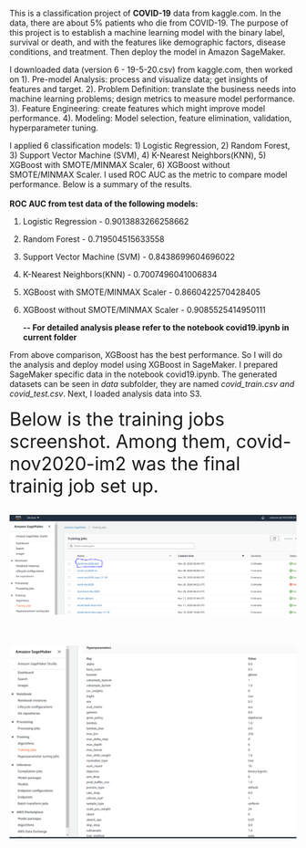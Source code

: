 This is a classification project of **COVID-19** data from kaggle.com. In the data, there are about 5% patients who die from COVID-19. The purpose of this project is to establish a machine learning model with the binary label, survival or death, and with the features like demographic factors, disease conditions, and treatment. Then deploy the model in Amazon SageMaker.

I downloaded data (version 6 - 19-5-20.csv) from kaggle.com, then worked on 
1). Pre-model Analysis: process and visualize data; get insights of features and target.
2). Problem Definition: translate the business needs into machine learning problems; design metrics to measure model performance.
3). Feature Engineering: create features which might improve model performance.
4). Modeling: Model selection, feature elimination, validation, hyperparameter tuning.

I applied 6 classification models: 1) Logistic Regression, 2) Random Forest, 3) Support Vector Machine (SVM), 4) K-Nearest Neighbors(KNN), 5) XGBoost with SMOTE/MINMAX Scaler, 6) XGBoost without SMOTE/MINMAX Scaler. I used ROC AUC as the metric to compare model performance. Below is a summary of the results.<br><br>
**ROC AUC from test data of the following models:**
1) Logistic Regression - 0.9013883266258662
2) Random Forest - 0.719504515633558
3) Support Vector Machine (SVM) - 0.8438699604696022
4) K-Nearest Neighbors(KNN) - 0.7007496041006834
5) XGBoost with SMOTE/MINMAX Scaler - 0.8660422570428405
6) XGBoost without SMOTE/MINMAX Scaler - 0.9085525414950111

    **-- For detailed analysis please refer to the notebook covid19.ipynb in current folder** 

From above comparison, XGBoost has the best performance. So I will do the analysis and deploy model using XGBoost in SageMaker. I prepared SageMaker specific data in the notebook covid19.ipynb. The generated datasets can be seen in *data* subfolder, they are named *covid_train.csv and covid_test.csv*. Next, I loaded analysis data into S3.
<br><br>
<font size=6>Below is the training jobs screenshot. Among them, covid-nov2020-im2 was the final trainig job set up.</font>
<br><br>
<!--![](https://github.com/nichangyuan/ML-DL/blob/master/ML.jpg?raw=true)-->
<div align="center">
<img src="https://github.com/nichangyuan/ML-DL/blob/master/AWS/cov19_classification/Training_jobs.PNG?raw=true" >
</div>
<br>
<br><br>
<!--![](https://github.com/nichangyuan/ML-DL/blob/master/ML.jpg?raw=true)-->
<div align="center">
<img src="https://github.com/nichangyuan/ML-DL/blob/master/AWS/cov19_classification/hyperparameters.PNG?raw=true" >
</div>
<br>








